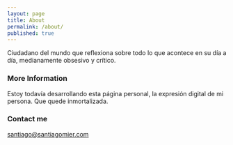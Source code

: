 ```yaml
---
layout: page
title: About
permalink: /about/
published: true
---
```


Ciudadano del mundo que reflexiona sobre todo lo que acontece en su día a día, medianamente obsesivo y crítico.

### More Information

Estoy todavía desarrollando esta página personal, la expresión digital de mi persona. Que quede inmortalizada.

### Contact me

[santiago@santiagomier.com](mailto:email@domain.com)

